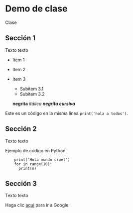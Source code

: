 # Demo de clase
Clase

## Sección 1
Texto texto

* Item 1
* Item 2
* Item 3
  * Subitem 3.1
  * Subitem 3.2
  
  **negrita**
  *itálica*
  ***negrita cursiva***
  
Este es un código en la misma línea `print('hola a todos')`.
  

## Sección 2
Texto texto

Ejemplo de código en Python

        print('Hola mundo cruel')
        for in range(10):
          print(n)
        
        
## Sección 3
Texto texto

Haga clic [aqui](https://www.google.com) para ir a Google
       
